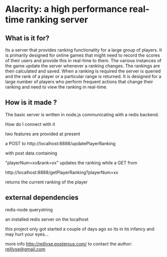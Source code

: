 Alacrity: a high performance real-time ranking server
=====================================================

What is it for?
---------------

Its a server that provides ranking functionality for a large group of players. It is primarily designed for online games that might need to record the scores of their users and provide this in real-time to them. The various instances of the game update the server whenever a ranking changes. The rankings are then calculated and saved. When a ranking is required the server is queried and the rank of a player or a particular range is returned. It is designed for a large number of players who perform frequent actions that change their ranking and need to view the ranking in real-time.

How is it made ?
----------------

The basic server is written in node.js communicating with a redis backend.

How do I connect with it

two features are provided at present

a POST to 
http://localhost:8888/updatePlayerRanking 

with post data containing 

"playerNum=xx&rank=xx" updates the ranking 
while a GET from 

http://localhost:8888/getPlayerRanking?playerNum=xx

returns the current ranking of the player

external dependencies
---------------------
redis-node
querystring

an installed redis server on the localhost 

this project only got started a couple of days ago so its in its infancy and may hurt your eyes... 

more info http://reillyse.posterous.com/
to contact the author: reillyse@gmail.com
